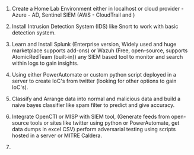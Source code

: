 1. Create a Home Lab Environment either in localhost or cloud provider - Azure - AD, Sentinel SIEM (AWS - CloudTrail and )
2. Install Intrusion Detection System (IDS) like Snort to work with basic detection system.
3. Learn and Install Splunk (Enterprise version, Widely used and huge marketplace supports add-ons) or Wazuh (Free, open-source, supports AtomicRedTeam (built-in)) any SIEM based tool to monitor and search within logs to gain insights.
4. Using either PowerAutomate or custom python script deployed in a server to create IoC's from twitter (looking for other options to gain IoC's).


1. Classify and Arrange data into normal and malicious data and build a naive bayes classifier like spam filter to predict and give accuracy.

2. Integrate OpenCTI or MISP with SIEM tool, (Generate feeds from open-source tools or sites like twitter using python or PowerAutomate, get data dumps in excel CSV) perform adversarial testing using scripts hosted in a server or MITRE Caldera.
3. 